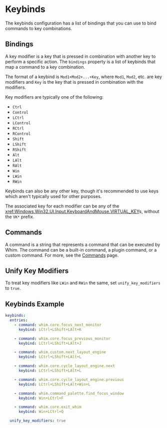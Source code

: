 # Keybinds

The keybinds configuration has a list of bindings that you can use to bind commands to key combinations.

## Bindings

A key modifier is a key that is pressed in combination with another key to perform a specific action. The `bindings` property is a list of keybinds that map a command to a key combination.

The format of a keybind is `Mod1+Mod2+...+Key`, where `Mod1`, `Mod2`, etc. are key modifiers and `Key` is the key that is pressed in combination with the modifiers.

Key modifiers are typically one of the following:

- `Ctrl`
- `Control`
- `LCtrl`
- `LControl`
- `RCtrl`
- `RControl`
- `Shift`
- `LShift`
- `RShift`
- `Alt`
- `LAlt`
- `RAlt`
- `Win`
- `LWin`
- `RWin`

Keybinds can also be any other key, though it's recommended to use keys which aren't typically used for other purposes.

The associated key for each modifier can be any of the <xref:Windows.Win32.UI.Input.KeyboardAndMouse.VIRTUAL_KEY>s, without the `VK*` prefix.

## Commands

A command is a string that represents a command that can be executed by Whim. The command can be a built-in command, a plugin command, or a custom command. For more, see the [Commands](commands.md) page.

## Unify Key Modifiers

To treat key modifiers like `LWin` and `RWin` the same, set `unify_key_modifiers` to `true`.

## Keybinds Example

```yaml
keybinds:
  entries:
    - command: whim.core.focus_next_monitor
      keybind: LCtrl+LShift+LAlt+K

    - command: whim.core.focus_previous_monitor
      keybind: LCtrl+LShift+LAlt+J

    - command: whim.custom.next_layout_engine
      keybind: LCtrl+LShift+LAlt+L

    - command: whim.core.cycle_layout_engine.next
      keybind: LCtrl+LShift+LAlt+L

    - command: whim.core.cycle_layout_engine.previous
      keybind: LCtrl+LShift+LAlt+Win+L

    - command: whim.command_palette.find_focus_window
      keybind: Win+LCtrl+F

    - command: whim.core.exit_whim
      keybind: Win+LCtrl+Q

  unify_key_modifiers: true
```
